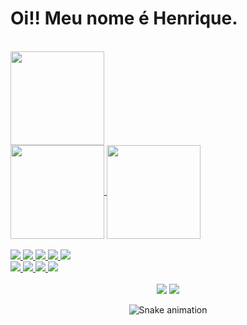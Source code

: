   <h1> Oi!! Meu nome é Henrique. </h1>
  
  <br>
  
  <a href="https://github.com/Krissafff">
  <img height="150em" align="align" src="https://media1.tenor.com/images/a6db0966282e6d21514f305b0c9e6f63/tenor.gif?itemid=12815749"/>
  <br/>
  <img height="150em"   align="center"
  src="https://github-readme-stats.vercel.app/api?username=Krissafff&show_icons=true&theme=merko&include_all_commits=true&count_private=true"/>
  <img height="150em" align="center" src="https://github-readme-stats.vercel.app/api/top-langs/?username=Krissafff&layout=compact&hide=shell&theme=merko"/>
  <br/>
  <br/>
  <img src="https://img.shields.io/badge/C-00599C?style=for-the-badge&logo=c&logoColor=white"/>
  <img src="https://img.shields.io/badge/Python-3776AB?style=for-the-badge&logo=python&logoColor=white"/>
  <img src="https://img.shields.io/badge/HTML5-E34F26?style=for-the-badge&logo=html5&logoColor=white"/>
  <img src="https://img.shields.io/badge/CSS3-1572B6?style=for-the-badge&logo=css3&logoColor=white"/>
  <img src="https://img.shields.io/badge/JavaScript-323330?style=for-the-badge&logo=javascript&logoColor=F7DF1E"/>
  <br/>
  <img src="https://img.shields.io/badge/React_Native-20232A?style=for-the-badge&logo=react&logoColor=61DAFB"/>
  <img src="https://img.shields.io/badge/Java-ED8B00?style=for-the-badge&logo=java&logoColor=white"/>
  <img src="https://img.shields.io/badge/Kotlin-0095D5?&style=for-the-badge&logo=kotlin&logoColor=white"/>
  <img src="https://img.shields.io/badge/Git-F05032?style=for-the-badge&logo=git&logoColor=white"/>
  <br/>
  <br/>
  <div align="center">
  <a href="https://www.instagram.com/henrique_rodrigues_o/" target="_blank"><img src="https://img.shields.io/badge/-Instagram-%23E4405F?style=for-the-badge&logo=instagram&logoColor=white" target="_blank"></a>
  <a href="https://www.linkedin.com/in//" target="_blank"><img src="https://img.shields.io/badge/-LinkedIn-%230077B5?style=for-the-badge&logo=linkedin&logoColor=white" target="_blank"></a>
   
  <div>
    
  ![Snake animation](https://github.com/Krissafff/Krisssafff/blob/output/github-contribution-grid-snake.svg)
 
</div>
 
